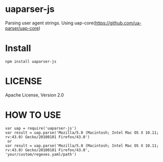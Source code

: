 # uaparser-js

Parsing user agent strings. Using uap-core(https://github.com/ua-parser/uap-core)

# Install

```
npm install uaparser-js
```

# LICENSE

Apache License, Version 2.0

# HOW TO USE

```
var uap = require('uaparser-js')
var result = uap.parse('Mozilla/5.0 (Macintosh; Intel Mac OS X 10.11; rv:43.0) Gecko/20100101 Firefox/43.0')
 or
var result = uap.parse('Mozilla/5.0 (Macintosh; Intel Mac OS X 10.11; rv:43.0) Gecko/20100101 Firefox/43.0', 'your/custom/regexes.yaml/path')
```
